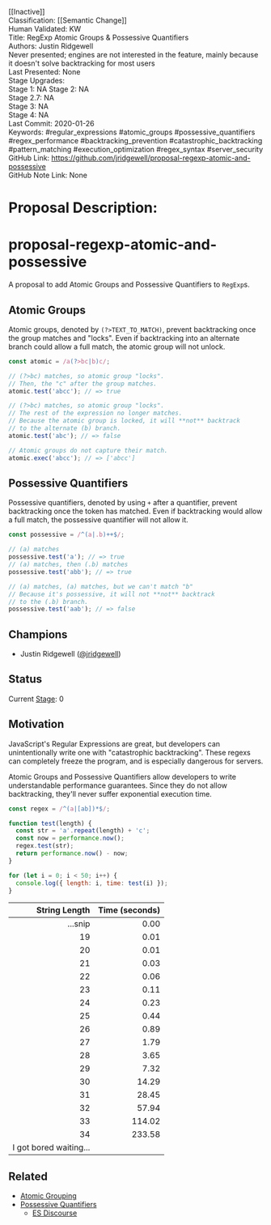 [[Inactive]]<br>Classification: [[Semantic Change]]<br>Human Validated: KW<br>Title: RegExp Atomic Groups & Possessive Quantifiers<br>Authors: Justin Ridgewell<br>Never presented; engines are not interested in the feature, mainly because it doesn't solve backtracking for most users<br>Last Presented: None<br>Stage Upgrades:<br>Stage 1: NA
Stage 2: NA  
Stage 2.7: NA  
Stage 3: NA  
Stage 4: NA<br>Last Commit: 2020-01-26<br>Keywords: #regular_expressions #atomic_groups #possessive_quantifiers #regex_performance #backtracking_prevention #catastrophic_backtracking #pattern_matching #execution_optimization #regex_syntax #server_security<br>GitHub Link: https://github.com/jridgewell/proposal-regexp-atomic-and-possessive <br>GitHub Note Link: None
# Proposal Description:<br>
# proposal-regexp-atomic-and-possessive

A proposal to add Atomic Groups and Possessive Quantifiers to `RegExp`s.

## Atomic Groups

Atomic groups, denoted by `(?>TEXT_TO_MATCH)`, prevent backtracking once
the group matches and "locks". Even if backtracking into an alternate
branch could allow a full match, the atomic group will not unlock.

```js
const atomic = /a(?>bc|b)c/;

// (?>bc) matches, so atomic group "locks".
// Then, the "c" after the group matches.
atomic.test('abcc'); // => true

// (?>bc) matches, so atomic group "locks".
// The rest of the expression no longer matches.
// Because the atomic group is locked, it will **not** backtrack
// to the alternate (b) branch.
atomic.test('abc'); // => false

// Atomic groups do not capture their match.
atomic.exec('abcc'); // => ['abcc']
```

## Possessive Quantifiers

Possessive quantifiers, denoted by using `+` after a quantifier, prevent
backtracking once the token has matched. Even if backtracking would
allow a full match, the possessive quantifier will not allow it.

```js
const possessive = /^(a|.b)++$/;

// (a) matches
possessive.test('a'); // => true
// (a) matches, then (.b) matches
possessive.test('abb'); // => true

// (a) matches, (a) matches, but we can't match "b"
// Because it's possessive, it will not **not** backtrack
// to the (.b) branch.
possessive.test('aab'); // => false
```

## Champions

- Justin Ridgewell ([@jridgewell](https://github.com/jridgewell/))

## Status

Current [Stage](https://tc39.es/process-document/): 0

## Motivation

JavaScript's Regular Expressions are great, but developers can
unintentionally write one with "catastrophic backtracking". These regexs
can completely freeze the program, and is especially dangerous for
servers.

Atomic Groups and Possessive Quantifiers allow developers to write
understandable performance guarantees. Since they do not allow
backtracking, they'll never suffer exponential execution time.

```js
const regex = /^(a|[ab])*$/;

function test(length) {
  const str = 'a'.repeat(length) + 'c';
  const now = performance.now();
  regex.test(str);
  return performance.now() - now;
}

for (let i = 0; i < 50; i++) {
  console.log({ length: i, time: test(i) });
}
```

| String Length | Time (seconds) |
|--------------:|---------------:|
|       ...snip |           0.00 |
|            19 |           0.01 |
|            20 |           0.01 |
|            21 |           0.03 |
|            22 |           0.06 |
|            23 |           0.11 |
|            24 |           0.23 |
|            25 |           0.44 |
|            26 |           0.89 |
|            27 |           1.79 |
|            28 |           3.65 |
|            29 |           7.32 |
|            30 |          14.29 |
|            31 |          28.45 |
|            32 |          57.94 |
|            33 |         114.02 |
|            34 |         233.58 |
| I got bored waiting...         |



## Related

- [Atomic Grouping](https://www.regular-expressions.info/atomic.html)
- [Possessive Quantifiers](https://www.regular-expressions.info/possessive.html)
  - [ES Discourse](https://es.discourse.group/t/possessive-regexp-matching/203/5)